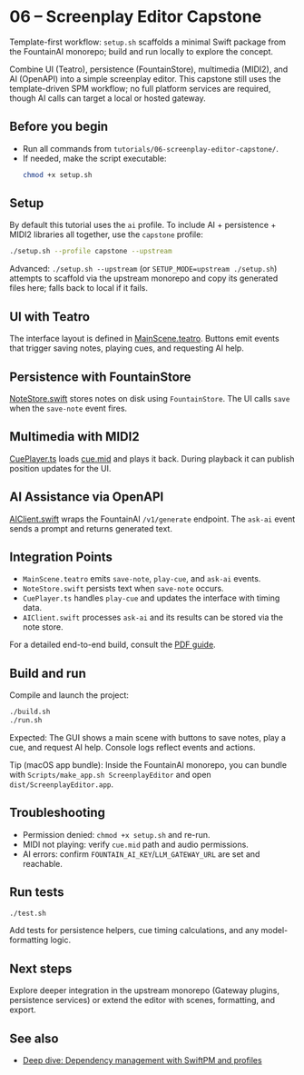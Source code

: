 # 06 – Screenplay Editor Capstone

Template-first workflow: `setup.sh` scaffolds a minimal Swift package from the FountainAI monorepo; build and run locally to explore the concept.

Combine UI (Teatro), persistence (FountainStore), multimedia (MIDI2), and AI (OpenAPI) into a simple screenplay editor. This capstone still uses the template-driven SPM workflow; no full platform services are required, though AI calls can target a local or hosted gateway.

## Before you begin
- Run all commands from `tutorials/06-screenplay-editor-capstone/`.
- If needed, make the script executable:
  ```bash
  chmod +x setup.sh
  ```

## Setup
By default this tutorial uses the `ai` profile. To include AI + persistence + MIDI2 libraries all together, use the `capstone` profile:

```bash
./setup.sh --profile capstone --upstream
```

Advanced: `./setup.sh --upstream` (or `SETUP_MODE=upstream ./setup.sh`) attempts to scaffold via the upstream monorepo and copy its generated files here; falls back to local if it fails.

## UI with Teatro
The interface layout is defined in [MainScene.teatro](./MainScene.teatro). Buttons emit events that trigger saving notes, playing cues, and requesting AI help.

## Persistence with FountainStore
[NoteStore.swift](./NoteStore.swift) stores notes on disk using `FountainStore`. The UI calls `save` when the `save-note` event fires.

## Multimedia with MIDI2
[CuePlayer.ts](./CuePlayer.ts) loads [cue.mid](./cue.mid) and plays it back. During playback it can publish position updates for the UI.

## AI Assistance via OpenAPI
[AIClient.swift](./AIClient.swift) wraps the FountainAI `/v1/generate` endpoint. The `ask-ai` event sends a prompt and returns generated text.

## Integration Points
- `MainScene.teatro` emits `save-note`, `play-cue`, and `ask-ai` events.
- `NoteStore.swift` persists text when `save-note` occurs.
- `CuePlayer.ts` handles `play-cue` and updates the interface with timing data.
- `AIClient.swift` processes `ask-ai` and its results can be stored via the note store.

For a detailed end-to-end build, consult the [PDF guide](./Building%20a%20macOS%20Screenplay%20Editor%20with%20Teatro%2C%20FountainAI%2C%20and%20MIDI2.pdf).

## Build and run
Compile and launch the project:

```bash
./build.sh
./run.sh
```

Expected: The GUI shows a main scene with buttons to save notes, play a cue, and request AI help. Console logs reflect events and actions.

Tip (macOS app bundle): Inside the FountainAI monorepo, you can bundle with `Scripts/make_app.sh ScreenplayEditor` and open `dist/ScreenplayEditor.app`.

## Troubleshooting
- Permission denied: `chmod +x setup.sh` and re-run.
- MIDI not playing: verify `cue.mid` path and audio permissions.
- AI errors: confirm `FOUNTAIN_AI_KEY`/`LLM_GATEWAY_URL` are set and reachable.

## Run tests
```bash
./test.sh
```
Add tests for persistence helpers, cue timing calculations, and any model-formatting logic.

## Next steps
Explore deeper integration in the upstream monorepo (Gateway plugins, persistence services) or extend the editor with scenes, formatting, and export.

## See also
- [Deep dive: Dependency management with SwiftPM and profiles](../../docs/dependency-management-deep-dive.md)
